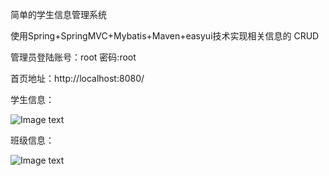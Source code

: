 简单的学生信息管理系统

使用Spring+SpringMVC+Mybatis+Maven+easyui技术实现相关信息的 CRUD

管理员登陆账号：root  密码:root

首页地址：http://localhost:8080/

学生信息：

![Image text](https://raw.github.com/xujinfeng0309/studentInfoManagement/src/main/webapp/static/imageofpro/stu.ppg)

班级信息：

![Image text](https://raw.github.com/xujinfeng0309/studentInfoManagement/src/main/webapp/static/imageofpro/grade.ppg)

